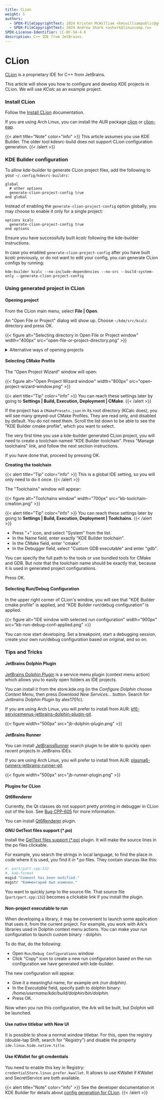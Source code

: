 ```yaml
---
title: CLion
weight: 5
authors:
  - SPDX-FileCopyrightText: 2024 Kristen McWilliam <kmcwilliampublic@gmail.com>
  - SPDX-FileCopyrightText: 2024 Andrew Shark <ashark@linuxcomp.ru>
SPDX-License-Identifier: CC-BY-SA-4.0
description: C++ IDE from JetBrains.
---
```


# CLion

[CLion](https://www.jetbrains.com/clion/) is a proprietary IDE for C++ from JetBrains.

This article will show you how to configure and develop KDE projects in CLion. We will use _KCalc_ as an example project.

### Install CLion

Follow the [Install CLion](https://www.jetbrains.com/help/clion/installation-guide.html) documentation.

If you are using Arch Linux, you can install the AUR package [clion](https://aur.archlinux.org/packages/clion) or [clion-eap](https://aur.archlinux.org/packages/clion-eap).

\{{< alert title="Note" color="info" >\}} This article assumes you use KDE Builder. The older tool kdesrc-build does not support CLion configuration generation. \{{< /alert >\}}

### KDE Builder configuration

To allow kde-builder to generate CLion project files, add the following to your `~/.config/kdesrc-buildrc`:

```
global
  # other options
  generate-clion-project-config true
end global
```

Instead of enabling the `generate-clion-project-config` option globally, you may choose to enable it only for a single project:

```
options kcalc
  generate-clion-project-config true
end options
```

Ensure you have successfully built _kcalc_ following the kde-builder instructions.

In case you enabled `generate-clion-project-config` after you have built _kcalc_ previously, or do not want to edit your config, you can generate CLion configs by running:

```
kde-builder kcalc --no-include-dependencies --no-src --build-system-only --generate-clion-project-config
```

### Using generated project in CLion

#### Opening project

From the CLion main menu, select **File | Open**.

An "Open File or Project" dialog will show up. Choose `~/kde/src/kcalc` directory and press OK.

\{{< figure alt="Selecting directory in Open File or Project window" width="400px" src="open-file-or-project-directory.png" >\}}

<details>

<summary>Alternative ways of opening projects</summary>

If you have not yet opened any projects, or you have disabled "Reopen projects on startup" setting, when starting CLion, you will see a "Welcome to Clion" window. Press the "Open" button.

\{{< figure alt="Open button in Welcome to Clion window" width="400px" src="open-from-welcome-to-clion-window.png" >\}}

In "Open or Import Project" dialog, you can also select the root CMakeLists.txt file (i.e. `~/kde/src/kcalc/CMakeLists.txt`) and choose to open it as a project.

\{{< compare >\}} \{{< figure alt="Selecting cmakelists in Open File or Project window" width="400px" src="open-file-or-project-cmakelists.png" >\}}

&#x20;  &#x20;

\{{< figure alt="open as cmake project" width="500px" src="open-cmakelists-as-project.png" >\}}

\{{< /compare >\}}

</details>

#### Selecting CMake Profile

The "Open Project Wizard" window will open:

\{{< figure alt="Open Project Wizard window" width="800px" src="open-project-wizard-window.png" >\}}

\{{< alert title="Tip" color="info" >\}} You can reach these settings later by going to **Settings | Build, Execution, Deployment | CMake**. \{{< /alert >\}}

If the project has a `CMakePresets.json` in its root directory (KCalc does), you will see many greyed-out CMake Profiles. They are read only, and disabled by default. You do not need them. Scroll the list down to be able to see the "KDE Builder cmake profile", which you want to select.

The very first time you use a kde-builder generated CLion project, you will need to create a toolchain named "KDE Builder toolchain". Press "Manage toolchains" link, and follow the next section instructions.

If you have done that, proceed by pressing OK.

**Creating the toolchain**

\{{< alert title="Tip" color="info" >\}} This is a global IDE setting, so you will only need to do it once. \{{< /alert >\}}

The "Toolchains" window will appear:

\{{< figure alt="Toolchains window" width="700px" src="kb-toolchain-creation.png" >\}}

\{{< alert title="Tip" color="info" >\}} You can reach these settings later by going to **Settings | Build, Execution, Deployment | Toolchains**. \{{< /alert >\}}

* Press "+" icon, and select "System" from the list.
* In the Name field, enter exactly "KDE Builder toolchain".
* In the CMake field, enter "cmake".
* In the Debugger field, select "Custom GDB executable" and enter "gdb".

You can specify the full path to the tools or use bundled tools for CMake and GDB. But note that the toolchain name should be exactly that, because it is used in generated project configurations.

Press OK.

#### Selecting Run/Debug Configuration

In the upper right corner of CLion's window, you will see that "KDE Builder cmake profile" is applied, and "KDE Builder run/debug configuration" is applied.

\{{< figure alt="IDE window with selected run configuration" width="900px" src="kb-run-debug-conf-applied.png" >\}}

You can now start developing. Set a breakpoint, start a debugging session, create your own run/debug configuration based on original, and so on.

### Tips and Tricks

#### JetBrains Dolphin Plugin

[JetBrains Dolphin Plugin](https://github.com/alex1701c/JetBrainsDolphinPlugin) is a service menu plugin (context menu action) which allows you to easily open folders as IDE projects.

You can install it from the store.kde.org (in the _Configure Dolphin_ choose _Context Menu_, then press _Download New Services..._ button. Search for _Jetbrains Dolphin Plugin_ by alex1701c).

If you are using Arch Linux, you will prefer to install from AUR: [kf6-servicemenus-jetbrains-dolphin-plugin-git](https://aur.archlinux.org/packages/kf6-servicemenus-jetbrains-dolphin-plugin-git).

\{{< figure width="500px" src="jb-dolphin-plugin.png" >\}}

#### JetBrains Runner

You can install [JetBrainsRunner](https://github.com/alex1701c/JetBrainsRunner) search plugin to be able to quickly open recent projects in JetBrains IDEs.

If you are using Arch Linux, you will prefer to install from AUR: [plasma6-runners-jetbrains-runner-git](https://aur.archlinux.org/packages/plasma6-runners-jetbrains-runner-git).

\{{< figure width="500px" src="jb-runner-plugin.png" >\}}

#### Plugins for CLion

**Qt6Renderer**

Currently, the Qt classes do not support pretty printing in debugger in CLion out of the box. See [Bug CPP-605](https://youtrack.jetbrains.com/issue/CPP-605/Qt-types-renderers) for more information.

You can install [Qt6Renderer](https://plugins.jetbrains.com/plugin/19882-qt6-renderer) plugin.

**GNU GetText files support (\*.po)**

Install the [GetText files support (\*.po)](https://plugins.jetbrains.com/plugin/7123-gnu-gettext-files-support--po-) plugin. It will make the source lines in the po files clickable.

For example, you search the strings in local language, to find the place in code where it is used, you find it in \*.po files. They contain stanzas like this:

```bash
#: part/part.cpp:132
#, kde-format
msgid "Comment has been modified."
msgstr "Комментарий был изменен."
```

You want to quickly jump to the source file. That source file (`part/part.cpp:132`) becomes a clickable link if you install the plugin.

#### Non-project executable to run

When developing a library, it may be convenient to launch some application that uses it, from the current project. For example, you work with Ark's libraries used in Dolphin context menu actions. You can make your run configuration to launch custom binary - dolphin.

To do that, do the following:

* Open `Run/Debug Configurations` window
* Click "Copy" icon to create a new run configuration based on the run configuration we have generated with kde-builder.

The new configuration will appear.

* Give it a meaningful name, for example _ark (run dolphin)_.
* In the _Executable_ field, specify path to dolphin binary: _/home/username/kde/build/dolphin/bin/dolphin_.
* Press OK.

Now when you run this configuration, the Ark will be built, but Dolphin will be launched.

#### Use native titlebar with New UI

It is possible to show a normal window titlebar. For this, open the registry (double-tap Shift, search for "Registry") and disable the property `ide.linux.hide.native.title`.

#### Use KWallet for git credentials

You need to enable this key in Registry: `credentialStore.linux.prefer.kwallet`. It allows to use KWallet if KWallet and SecretService are both available.

\{{< alert title="Note" color="info" >\}} See the developer documentation in KDE Builder for details about [config generation for CLion](https://kde-builder.kde.org/en/developer/ide-configs-generation.html#clion). \{{< /alert >\}}

